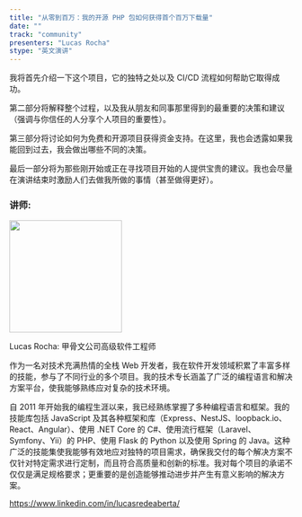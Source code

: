 ```yaml
---
title: "从零到百万：我的开源 PHP 包如何获得首个百万下载量"
date: ""
track: "community"
presenters: "Lucas Rocha"
stype: "英文演讲"
---
```


我将首先介绍一下这个项目，它的独特之处以及 CI/CD 流程如何帮助它取得成功。

第二部分将解释整个过程，以及我从朋友和同事那里得到的最重要的决策和建议（强调与你信任的人分享个人项目的重要性）。

第三部分将讨论如何为免费和开源项目获得资金支持。在这里，我也会透露如果我能回到过去，我会做出哪些不同的决策。

最后一部分将为那些刚开始或正在寻找项目开始的人提供宝贵的建议。我也会尽量在演讲结束时激励人们去做我所做的事情（甚至做得更好）。

### 讲师:

<img src="https://sessionize.com/image/b35d-400o400o1-NiCoDqJwV8R7ywLQJpJ6hh.jpg" width="200" /><br/>

Lucas Rocha: 甲骨文公司高级软件工程师

作为一名对技术充满热情的全栈 Web 开发者，我在软件开发领域积累了丰富多样的技能，参与了不同行业的多个项目。我的技术专长涵盖了广泛的编程语言和解决方案平台，使我能够熟练应对复杂的技术环境。

自 2011 年开始我的编程生涯以来，我已经熟练掌握了多种编程语言和框架。我的技能库包括 JavaScript 及其各种框架和库（Express、NestJS、loopback.io、React、Angular）、使用 .NET Core 的 C#、使用流行框架（Laravel、Symfony、Yii）的 PHP、使用 Flask 的 Python 以及使用 Spring 的 Java。这种广泛的技能集使我能够有效地应对独特的项目需求，确保我交付的每个解决方案不仅针对特定需求进行定制，而且符合高质量和创新的标准。我对每个项目的承诺不仅仅是满足规格要求；更重要的是创造能够推动进步并产生有意义影响的解决方案。

https://www.linkedin.com/in/lucasredeaberta/